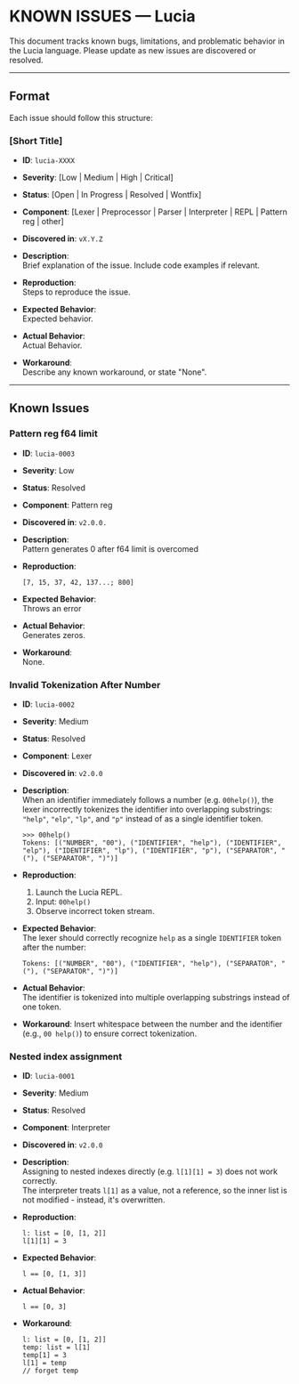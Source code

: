 # KNOWN ISSUES — Lucia

This document tracks known bugs, limitations, and problematic behavior in the Lucia language. Please update as new issues are discovered or resolved.

---

## Format  
Each issue should follow this structure:

### [Short Title]
- **ID**: `lucia-XXXX`  
- **Severity**: [Low | Medium | High | Critical]  
- **Status**: [Open | In Progress | Resolved | Wontfix]  
- **Component**: [Lexer | Preprocessor | Parser | Interpreter | REPL | Pattern reg | other]  
- **Discovered in**: `vX.Y.Z`

- **Description**:  
  Brief explanation of the issue. Include code examples if relevant.

- **Reproduction**:  
  Steps to reproduce the issue.

- **Expected Behavior**:  
  Expected behavior.

- **Actual Behavior**:  
  Actual Behavior.

- **Workaround**:  
  Describe any known workaround, or state "None".

---

## Known Issues

### Pattern reg f64 limit
- **ID**: `lucia-0003`  
- **Severity**: Low  
- **Status**: Resolved  
- **Component**: Pattern reg  
- **Discovered in**: `v2.0.0.`

- **Description**:  
  Pattern generates 0 after f64 limit is overcomed

- **Reproduction**:  
  ```lucia
  [7, 15, 37, 42, 137...; 800]
  ```

- **Expected Behavior**:  
  Throws an error

- **Actual Behavior**:  
  Generates zeros.

- **Workaround**:  
  None.

### Invalid Tokenization After Number  
- **ID**: `lucia-0002`  
- **Severity**: Medium  
- **Status**: Resolved  
- **Component**: Lexer  
- **Discovered in**: `v2.0.0`

- **Description**:  
  When an identifier immediately follows a number (e.g. `00help()`), the lexer incorrectly tokenizes the identifier into overlapping substrings: `"help"`, `"elp"`, `"lp"`, and `"p"` instead of as a single identifier token.

  ```lucia-repl
  >>> 00help()
  Tokens: [("NUMBER", "00"), ("IDENTIFIER", "help"), ("IDENTIFIER", "elp"), ("IDENTIFIER", "lp"), ("IDENTIFIER", "p"), ("SEPARATOR", "("), ("SEPARATOR", ")")]
  ```

- **Reproduction**:
  1. Launch the Lucia REPL.
  2. Input: `00help()`
  3. Observe incorrect token stream.

- **Expected Behavior**:  
  The lexer should correctly recognize `help` as a single `IDENTIFIER` token after the number:

  ```lucia-repl
  Tokens: [("NUMBER", "00"), ("IDENTIFIER", "help"), ("SEPARATOR", "("), ("SEPARATOR", ")")]
  ```

- **Actual Behavior**:  
  The identifier is tokenized into multiple overlapping substrings instead of one token.

- **Workaround**:
  Insert whitespace between the number and the identifier (e.g., `00 help()`) to ensure correct tokenization.

### Nested index assignment  
- **ID**: `lucia-0001`  
- **Severity**: Medium  
- **Status**: Resolved  
- **Component**: Interpreter  
- **Discovered in**: `v2.0.0`

- **Description**:  
  Assigning to nested indexes directly (e.g. `l[1][1] = 3`) does not work correctly.  
  The interpreter treats `l[1]` as a value, not a reference, so the inner list is not modified - instead, it's overwritten.

- **Reproduction**:  
  ```lucia
  l: list = [0, [1, 2]]
  l[1][1] = 3
  ```

- **Expected Behavior**:  
  ```lucia
  l == [0, [1, 3]]
  ```

- **Actual Behavior**:  
  ```lucia
  l == [0, 3]
  ```

- **Workaround**:  
  ```lucia
  l: list = [0, [1, 2]]
  temp: list = l[1]
  temp[1] = 3
  l[1] = temp
  // forget temp
  ```
